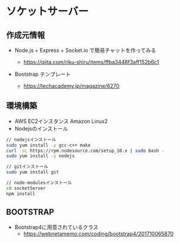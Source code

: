 # ソケットサーバー

## 作成元情報

- Node.js + Express + Socket.io で簡易チャットを作ってみる

  - <https://qiita.com/riku-shiru/items/ffba3448f3aff152b6c1>

- Bootstrap テンプレート
  - <https://techacademy.jp/magazine/6270>

## 環境構築

- AWS EC2インスタンス Amazon Linux2
- Nodejsのインストール

```bash
// nodejsインストール
sudo yum install -y gcc-c++ make
curl -sL https://rpm.nodesource.com/setup_10.x | sudo bash -
sudo yum install -y nodejs

// gitインストール
sudo yum install git

// node-modulesインストール
cd socketServer
npm install


```

## BOOTSTRAP

- Bootstrap4に用意されているクラス
  - <https://webnetamemo.com/coding/bootstrap4/201710065870>

